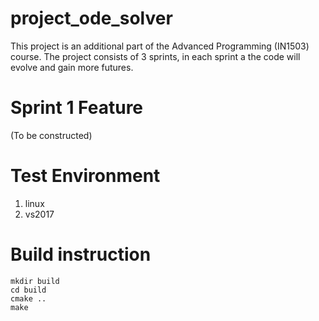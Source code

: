 # project_ode_solver

This project is an additional part of the Advanced Programming (IN1503) course. The project consists of 3 sprints, in each sprint a the code will evolve and gain more futures.


# Sprint 1 Feature
(To be constructed)

# Test Environment
1. linux
2. vs2017

# Build instruction
```
mkdir build
cd build
cmake ..
make
```


